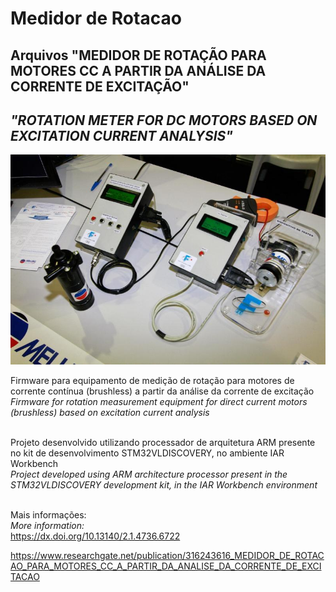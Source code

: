 # Medidor de Rotacao

## Arquivos "MEDIDOR DE ROTAÇÃO PARA MOTORES CC A PARTIR DA ANÁLISE DA CORRENTE DE EXCITAÇÃO"

## _"ROTATION METER FOR DC MOTORS BASED ON EXCITATION CURRENT ANALYSIS"_

![Equipamento / Equipment](1597333748482.jpeg)

Firmware para equipamento de medição de rotação para motores de corrente contínua (brushless) a partir da análise da corrente de excitação\
_Firmware for rotation measurement equipment for direct current motors (brushless) based on excitation current analysis_

\
Projeto desenvolvido utilizando processador de arquitetura ARM presente no kit de desenvolvimento STM32VLDISCOVERY, no ambiente IAR Workbench\
_Project developed using ARM architecture processor present in the STM32VLDISCOVERY development kit, in the IAR Workbench environment_

\
Mais informações:\
_More information:_\
https://dx.doi.org/10.13140/2.1.4736.6722

https://www.researchgate.net/publication/316243616_MEDIDOR_DE_ROTACAO_PARA_MOTORES_CC_A_PARTIR_DA_ANALISE_DA_CORRENTE_DE_EXCITACAO
